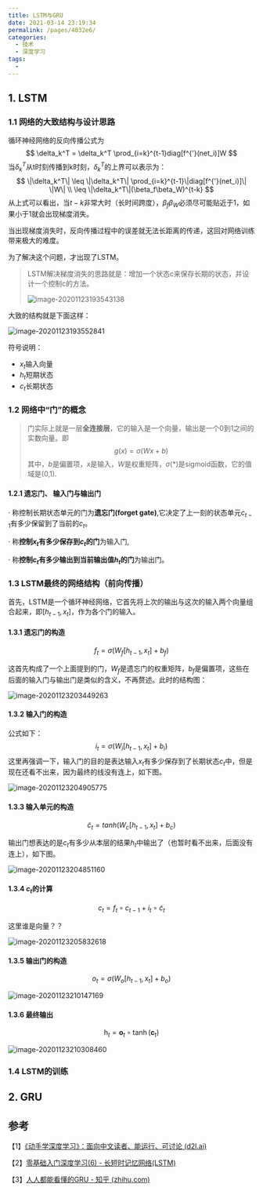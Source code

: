 ```yaml
---
title: LSTM与GRU
date: 2021-03-14 23:19:34
permalink: /pages/4032e6/
categories:
  - 技术
  - 深度学习
tags:
  - 
---
```

## 1. LSTM

### 1.1 网络的大致结构与设计思路

循环神经网络的反向传播公式为
$$
\delta_k^T = \delta_k^T \prod_{i=k}^{t-1}diag[f^{'}(net_i)]W
$$
当$\delta_k^T$从t时刻传播到k时刻，$\delta_k^T$的上界可以表示为：
$$
\|\delta_k^T\| \leq \|\delta_k^T\| \prod_{i=k}^{t-1}\|diag[f^{'}(net_i)]\| \|W\| \\
\leq \|\delta_k^T\|(\beta_f\beta_W)^{t-k}
$$
从上式可以看出，当$t-k$非常大时（长时间跨度），$\beta_f\beta_W$必须尽可能贴近于1，如果小于1就会出现梯度消失。

当出现梯度消失时，反向传播过程中的误差就无法长距离的传递，这回对网络训练带来极大的难度。

为了解决这个问题，才出现了LSTM。

> LSTM解决梯度消失的思路就是：增加一个状态c来保存长期的状态，并设计一个控制c的方法。
>
> ![image-20201123193543138](https://gitee.com/molinchn/BlogImage/raw/master/img/image-20201123193543138.png)

大致的结构就是下面这样：

![image-20201123193552841](https://gitee.com/molinchn/BlogImage/raw/master/img/image-20201123193552841.png)

符号说明：

- $x_t$输入向量
- $h_t$短期状态
- $c_t$长期状态

### 1.2 网络中“门”的概念

> 门实际上就是一层**全连接层**，它的输入是一个向量，输出是一个0到1之间的实数向量。即
> $$
> g(x) = \sigma(Wx + b)
> $$
> 其中，$b$是偏置项，$x$是输入，$W$是权重矩阵，$\sigma(*)$是sigmoid函数，它的值域是(0,1).

#### 1.2.1 遗忘门、 输入门与输出门

· 称控制长期状态单元的门为**遗忘门(forget gate)**,它决定了上一刻的状态单元$c_{t-1}$有多少保留到了当前的$c_t$。

· 称**控制$x_t$有多少保存到$c_t$的门**为输入门,

· 称**控制$c_t$有多少输出到当前输出值$h_t$的门**为输出门。

### 1.3 LSTM最终的网络结构（前向传播）

首先，LSTM是一个循环神经网络，它首先将上次的输出与这次的输入两个向量组合起来，即$[h_{t-1}, x_t]$，作为各个门的输入。

#### 1.3.1 遗忘门的构造

$$
f_t = \sigma(W_f [h_{t-1}, x_t] + b_f)
$$

这首先构成了一个上面提到的门，$W_f$是遗忘门的权重矩阵，$b_f$是偏置项，这些在后面的输入门与输出门是类似的含义，不再赘述。此时的结构图：

![image-20201123203449263](https://gitee.com/molinchn/BlogImage/raw/master/img/image-20201123203449263.png)



#### 1.3.2 输入门的构造

公式如下：
$$
i_t = \sigma(W_i [h_{t-1}, x_t] + b_i)
$$
这里再强调一下，输入门的目的是表达输入$x_t$有多少保存到了长期状态$c_t$中，但是现在还看不出来，因为最终的线没有连上，如下图。

![image-20201123204905775](https://gitee.com/molinchn/BlogImage/raw/master/img/image-20201123204905775.png)

#### 1.3.3 输入单元的构造

$$
\tilde c_t = tanh(W_c [h_{t-1}, x_t] + b_c)
$$

输出门想表达的是$c_t$有多少从本层的结果$h_t$中输出了（也暂时看不出来，后面没有连上），如下图。

![image-20201123204851160](https://gitee.com/molinchn/BlogImage/raw/master/img/image-20201123204851160.png)

#### 1.3.4 $c_t$的计算

$$
c_t = f_t \circ c_{t-1} + i_t \circ \tilde c_t
$$

这里谁是向量？？

![image-20201123205832618](https://gitee.com/molinchn/BlogImage/raw/master/img/image-20201123205832618.png)

#### 1.3.5 输出门的构造

$$
o_t = \sigma(W_o [h_{t-1}, x_t] + b_o)
$$

![image-20201123210147169](https://gitee.com/molinchn/BlogImage/raw/master/img/image-20201123210147169.png)

#### 1.3.6 最终输出

$$
\mathrm{h}_t = \mathbf{o}_t\circ \tanh(\mathbf{c}_t)
$$

![image-20201123210308460](https://gitee.com/molinchn/BlogImage/raw/master/img/image-20201123210308460.png)

### 1.4 LSTM的训练

## 2. GRU





## 参考

【1】[《动手学深度学习》：面向中文读者、能运行、可讨论 (d2l.ai)](https://zh.d2l.ai/index.html)

【2】[零基础入门深度学习(6) - 长短时记忆网络(LSTM)](https://zybuluo.com/hanbingtao/note/581764#gru)

【3】[人人都能看懂的GRU - 知乎 (zhihu.com)](https://zhuanlan.zhihu.com/p/32481747)





